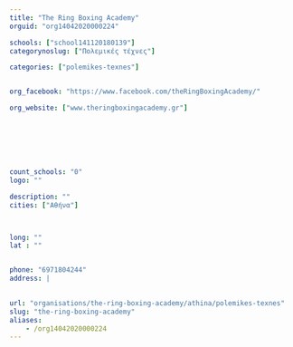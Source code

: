 ```yaml
---
title: "The Ring Boxing Academy"
orguid: "org14042020000224"

schools: ["school141120180139"]
categorynoslug: ["Πολεμικές τέχνες"]

categories: ["polemikes-texnes"]


org_facebook: "https://www.facebook.com/theRingBoxingAcademy/"

org_website: ["www.theringboxingacademy.gr"]







count_schools: "0"
logo: ""

description: ""
cities: ["Αθήνα"]



long: ""
lat : ""


phone: "6971804244"
address: |
    

url: "organisations/the-ring-boxing-academy/athina/polemikes-texnes"
slug: "the-ring-boxing-academy"
aliases:
    - /org14042020000224
---
```



